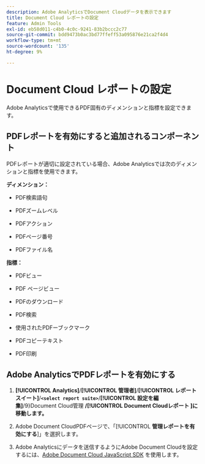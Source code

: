 ```yaml
---
description: Adobe AnalyticsでDocument Cloudデータを表示できます
title: Document Cloud レポートの設定
feature: Admin Tools
exl-id: eb58d011-c4b0-4c0c-9241-83b2bccc2c77
source-git-commit: bdd9473b0ac3bd77ffeff53a095876e21ca2f4d4
workflow-type: tm+mt
source-wordcount: '135'
ht-degree: 9%

---
```


# Document Cloud レポートの設定

Adobe Analyticsで使用できるPDF固有のディメンションと指標を設定できます。

## PDFレポートを有効にすると追加されるコンポーネント

PDFレポートが適切に設定されている場合、Adobe Analyticsでは次のディメンションと指標を使用できます。

**ディメンション：**

* PDF検索語句

* PDFズームレベル

* PDFアクション

* PDFページ番号

* PDFファイル名

**指標：**

* PDFビュー

* PDF ページビュー

* PDFのダウンロード

* PDF検索

* 使用されたPDFーブックマーク

* PDFコピーテキスト

* PDF印刷

## Adobe AnalyticsでPDFレポートを有効にする

1. **[!UICONTROL Analytics]**/**[!UICONTROL 管理者]**/**[!UICONTROL レポートスイート]**/**`<select report suite>`**/**[!UICONTROL 設定を編集]**/9&rbrace;Document Cloud管理 **/[!UICONTROL **&#x200B; Document Cloudレポート &#x200B;**]に移動します。**

1. Adobe Document CloudPDFページで、「[!UICONTROL **管理レポートを有効にする**]」を選択します。

1. Adobe Analyticsにデータを送信するようにAdobe Document Cloudを設定するには、[Adobe Document Cloud JavaScript SDK](https://www.adobe.io/apis/documentcloud/dcsdk.html) を使用します。
